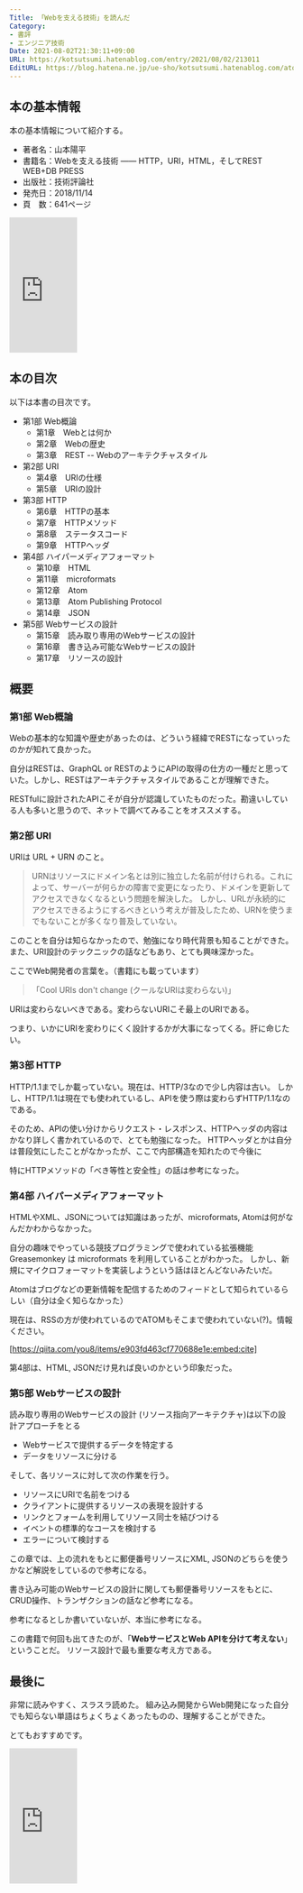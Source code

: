 ```yaml
---
Title: 「Webを支える技術」を読んだ
Category:
- 書評
- エンジニア技術
Date: 2021-08-02T21:30:11+09:00
URL: https://kotsutsumi.hatenablog.com/entry/2021/08/02/213011
EditURL: https://blog.hatena.ne.jp/ue-sho/kotsutsumi.hatenablog.com/atom/entry/26006613793150804
---
```


## 本の基本情報
本の基本情報について紹介する。

* 著者名：山本陽平
* 書籍名：Webを支える技術 ―― HTTP，URI，HTML，そしてREST WEB+DB PRESS
* 出版社：技術評論社
* 発売日：2018/11/14
* 頁　数：641ページ

<iframe style="width:120px;height:240px;" marginwidth="0" marginheight="0" scrolling="no" frameborder="0" src="https://rcm-fe.amazon-adsystem.com/e/cm?ref=qf_sp_asin_til&t=uesho0e-22&m=amazon&o=9&p=8&l=as1&IS1=1&detail=1&asins=B07JK7FZH2&linkId=0a9f096cdd87f2fd106a94fcdea1b62b&bc1=ffffff&amp;lt1=_top&fc1=333333&lc1=0066c0&bg1=ffffff&f=ifr">
    </iframe>

## 本の目次
以下は本書の目次です。

* 第1部 Web概論
  * 第1章　Webとは何か
  * 第2章　Webの歴史
  * 第3章　REST -- Webのアーキテクチャスタイル
* 第2部 URI
  * 第4章　URIの仕様
  * 第5章　URIの設計
* 第3部 HTTP
  * 第6章　HTTPの基本
  * 第7章　HTTPメソッド
  * 第8章　ステータスコード
  * 第9章　HTTPヘッダ
* 第4部 ハイパーメディアフォーマット
  * 第10章　HTML
  * 第11章　microformats
  * 第12章　Atom
  * 第13章　Atom Publishing Protocol
  * 第14章　JSON
* 第5部 Webサービスの設計
  * 第15章　読み取り専用のWebサービスの設計
  * 第16章　書き込み可能なWebサービスの設計
  * 第17章　リソースの設計

## 概要

### 第1部 Web概論

Webの基本的な知識や歴史があったのは、どういう経緯でRESTになっていったのかが知れて良かった。

自分はRESTは、GraphQL or RESTのようにAPIの取得の仕方の一種だと思っていた。しかし、RESTはアーキテクチャスタイルであることが理解できた。

RESTfulに設計されたAPIこそが自分が認識していたものだった。勘違いしている人も多いと思うので、ネットで調べてみることをオススメする。

### 第2部 URI

URIは URL + URN のこと。

> URNはリソースにドメイン名とは別に独立した名前が付けられる。これによって、サーバーが何らかの障害で変更になったり、ドメインを更新してアクセスできなくなるという問題を解決した。
しかし、URLが永続的にアクセスできるようにするべきという考えが普及したため、URNを使うまでもないことが多くなり普及していない。

このことを自分は知らなかったので、勉強になり時代背景も知ることができた。
また、URI設計のテックニックの話などもあり、とても興味深かった。

ここでWeb開発者の言葉を。（書籍にも載っています）

> 「Cool URIs don't change (クールなURIは変わらない)」

URIは変わらないべきである。変わらないURIこそ最上のURIである。

つまり、いかにURIを変わりにくく設計するかが大事になってくる。肝に命じたい。

### 第3部 HTTP

HTTP/1.1までしか載っていない。現在は、HTTP/3なので少し内容は古い。
しかし、HTTP/1.1は現在でも使われているし、APIを使う際は変わらずHTTP/1.1なのである。

そのため、APIの使い分けからリクエスト・レスポンス、HTTPヘッダの内容はかなり詳しく書かれているので、とても勉強になった。
HTTPヘッダとかは自分は普段気にしたことがなかったが、ここで内部構造を知れたので今後に

特にHTTPメソッドの「べき等性と安全性」の話は参考になった。

### 第4部 ハイパーメディアフォーマット

HTMLやXML、JSONについては知識はあったが、microformats, Atomは何がなんだかわからなかった。

自分の趣味でやっている競技プログラミングで使われている拡張機能 Greasemonkey は microformats を利用していることがわかった。
しかし、新規にマイクロフォーマットを実装しようという話はほとんどないみたいだ。

Atomはブログなどの更新情報を配信するためのフィードとして知られているらしい（自分は全く知らなかった）

現在は、RSSの方が使われているのでATOMもそこまで使われていない(?)。情報ください。

[https://qiita.com/you8/items/e903fd463cf770688e1e:embed:cite]

第4部は、HTML, JSONだけ見れば良いのかという印象だった。

### 第5部 Webサービスの設計

読み取り専用のWebサービスの設計 (リソース指向アーキテクチャ)は以下の設計アプローチをとる

* Webサービスで提供するデータを特定する
* データをリソースに分ける

そして、各リソースに対して次の作業を行う。

* リソースにURIで名前をつける
* クライアントに提供するリソースの表現を設計する
* リンクとフォームを利用してリソース同士を結びつける
* イベントの標準的なコースを検討する
* エラーについて検討する

この章では、上の流れをもとに郵便番号リソースにXML, JSONのどちらを使うかなど解説をしているので参考になる。

書き込み可能のWebサービスの設計に関しても郵便番号リソースをもとに、CRUD操作、トランザクションの話など参考になる。

参考になるとしか書いていないが、本当に参考になる。

この書籍で何回も出てきたのが、「**WebサービスとWeb APIを分けて考えない**」ということだ。
リソース設計で最も重要な考え方である。

## 最後に

非常に読みやすく、スラスラ読めた。
組み込み開発からWeb開発になった自分でも知らない単語はちょくちょくあったものの、理解することができた。

とてもおすすめです。

<iframe style="width:120px;height:240px;" marginwidth="0" marginheight="0" scrolling="no" frameborder="0" src="https://rcm-fe.amazon-adsystem.com/e/cm?ref=qf_sp_asin_til&t=uesho0e-22&m=amazon&o=9&p=8&l=as1&IS1=1&detail=1&asins=B07JK7FZH2&linkId=0a9f096cdd87f2fd106a94fcdea1b62b&bc1=ffffff&amp;lt1=_top&fc1=333333&lc1=0066c0&bg1=ffffff&f=ifr">
    </iframe>
